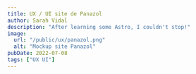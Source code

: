 ```yaml
---
title: UX / UI site de Panazol
author: Sarah Vidal
description: "After learning some Astro, I couldn't stop!"
image:
  url: "/public/ux/panazol.png"
  alt: "Mockup site Panazol"
pubDate: 2022-07-08
tags: ["UX UI"]
---
```



